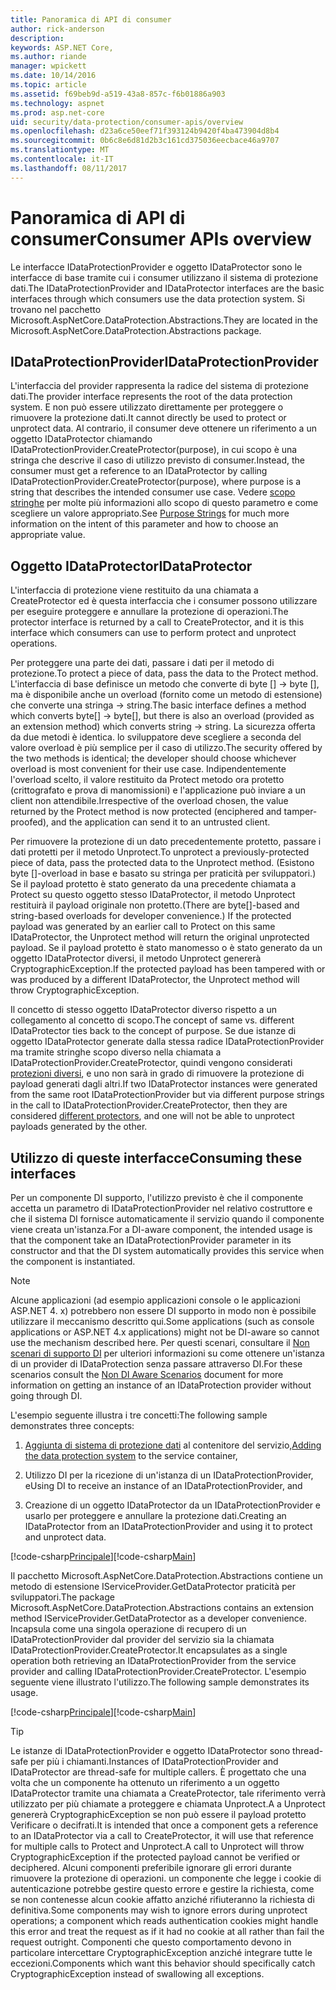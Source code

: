 ```yaml
---
title: Panoramica di API di consumer
author: rick-anderson
description: 
keywords: ASP.NET Core,
ms.author: riande
manager: wpickett
ms.date: 10/14/2016
ms.topic: article
ms.assetid: f69beb9d-a519-43a8-857c-f6b01886a903
ms.technology: aspnet
ms.prod: asp.net-core
uid: security/data-protection/consumer-apis/overview
ms.openlocfilehash: d23a6ce50eef71f393124b9420f4ba473904d8b4
ms.sourcegitcommit: 0b6c8e6d81d2b3c161cd375036eecbace46a9707
ms.translationtype: MT
ms.contentlocale: it-IT
ms.lasthandoff: 08/11/2017
---
```

# <a name="consumer-apis-overview"></a><span data-ttu-id="1724d-103">Panoramica di API di consumer</span><span class="sxs-lookup"><span data-stu-id="1724d-103">Consumer APIs overview</span></span>

<span data-ttu-id="1724d-104">Le interfacce IDataProtectionProvider e oggetto IDataProtector sono le interfacce di base tramite cui i consumer utilizzano il sistema di protezione dati.</span><span class="sxs-lookup"><span data-stu-id="1724d-104">The IDataProtectionProvider and IDataProtector interfaces are the basic interfaces through which consumers use the data protection system.</span></span> <span data-ttu-id="1724d-105">Si trovano nel pacchetto Microsoft.AspNetCore.DataProtection.Abstractions.</span><span class="sxs-lookup"><span data-stu-id="1724d-105">They are located in the Microsoft.AspNetCore.DataProtection.Abstractions package.</span></span>

## <a name="idataprotectionprovider"></a><span data-ttu-id="1724d-106">IDataProtectionProvider</span><span class="sxs-lookup"><span data-stu-id="1724d-106">IDataProtectionProvider</span></span>

<span data-ttu-id="1724d-107">L'interfaccia del provider rappresenta la radice del sistema di protezione dati.</span><span class="sxs-lookup"><span data-stu-id="1724d-107">The provider interface represents the root of the data protection system.</span></span> <span data-ttu-id="1724d-108">E non può essere utilizzato direttamente per proteggere o rimuovere la protezione dati.</span><span class="sxs-lookup"><span data-stu-id="1724d-108">It cannot directly be used to protect or unprotect data.</span></span> <span data-ttu-id="1724d-109">Al contrario, il consumer deve ottenere un riferimento a un oggetto IDataProtector chiamando IDataProtectionProvider.CreateProtector(purpose), in cui scopo è una stringa che descrive il caso di utilizzo previsto di consumer.</span><span class="sxs-lookup"><span data-stu-id="1724d-109">Instead, the consumer must get a reference to an IDataProtector by calling IDataProtectionProvider.CreateProtector(purpose), where purpose is a string that describes the intended consumer use case.</span></span> <span data-ttu-id="1724d-110">Vedere [scopo stringhe](purpose-strings.md) per molte più informazioni allo scopo di questo parametro e come scegliere un valore appropriato.</span><span class="sxs-lookup"><span data-stu-id="1724d-110">See [Purpose Strings](purpose-strings.md) for much more information on the intent of this parameter and how to choose an appropriate value.</span></span>

## <a name="idataprotector"></a><span data-ttu-id="1724d-111">Oggetto IDataProtector</span><span class="sxs-lookup"><span data-stu-id="1724d-111">IDataProtector</span></span>

<span data-ttu-id="1724d-112">L'interfaccia di protezione viene restituito da una chiamata a CreateProtector ed è questa interfaccia che i consumer possono utilizzare per eseguire proteggere e annullare la protezione di operazioni.</span><span class="sxs-lookup"><span data-stu-id="1724d-112">The protector interface is returned by a call to CreateProtector, and it is this interface which consumers can use to perform protect and unprotect operations.</span></span>

<span data-ttu-id="1724d-113">Per proteggere una parte dei dati, passare i dati per il metodo di protezione.</span><span class="sxs-lookup"><span data-stu-id="1724d-113">To protect a piece of data, pass the data to the Protect method.</span></span> <span data-ttu-id="1724d-114">L'interfaccia di base definisce un metodo che converte di byte [] -> byte [], ma è disponibile anche un overload (fornito come un metodo di estensione) che converte una stringa -> string.</span><span class="sxs-lookup"><span data-stu-id="1724d-114">The basic interface defines a method which converts byte[] -> byte[], but there is also an overload (provided as an extension method) which converts string -> string.</span></span> <span data-ttu-id="1724d-115">La sicurezza offerta da due metodi è identica. lo sviluppatore deve scegliere a seconda del valore overload è più semplice per il caso di utilizzo.</span><span class="sxs-lookup"><span data-stu-id="1724d-115">The security offered by the two methods is identical; the developer should choose whichever overload is most convenient for their use case.</span></span> <span data-ttu-id="1724d-116">Indipendentemente l'overload scelto, il valore restituito da Protect metodo ora protetto (crittografato e prova di manomissioni) e l'applicazione può inviare a un client non attendibile.</span><span class="sxs-lookup"><span data-stu-id="1724d-116">Irrespective of the overload chosen, the value returned by the Protect method is now protected (enciphered and tamper-proofed), and the application can send it to an untrusted client.</span></span>

<span data-ttu-id="1724d-117">Per rimuovere la protezione di un dato precedentemente protetto, passare i dati protetti per il metodo Unprotect.</span><span class="sxs-lookup"><span data-stu-id="1724d-117">To unprotect a previously-protected piece of data, pass the protected data to the Unprotect method.</span></span> <span data-ttu-id="1724d-118">(Esistono byte []-overload in base e basato su stringa per praticità per sviluppatori.) Se il payload protetto è stato generato da una precedente chiamata a Protect su questo oggetto stesso IDataProtector, il metodo Unprotect restituirà il payload originale non protetto.</span><span class="sxs-lookup"><span data-stu-id="1724d-118">(There are byte[]-based and string-based overloads for developer convenience.) If the protected payload was generated by an earlier call to Protect on this same IDataProtector, the Unprotect method will return the original unprotected payload.</span></span> <span data-ttu-id="1724d-119">Se il payload protetto è stato manomesso o è stato generato da un oggetto IDataProtector diversi, il metodo Unprotect genererà CryptographicException.</span><span class="sxs-lookup"><span data-stu-id="1724d-119">If the protected payload has been tampered with or was produced by a different IDataProtector, the Unprotect method will throw CryptographicException.</span></span>

<span data-ttu-id="1724d-120">Il concetto di stesso oggetto IDataProtector diverso rispetto a un collegamento al concetto di scopo.</span><span class="sxs-lookup"><span data-stu-id="1724d-120">The concept of same vs. different IDataProtector ties back to the concept of purpose.</span></span> <span data-ttu-id="1724d-121">Se due istanze di oggetto IDataProtector generate dalla stessa radice IDataProtectionProvider ma tramite stringhe scopo diverso nella chiamata a IDataProtectionProvider.CreateProtector, quindi vengono considerati [protezioni diversi](purpose-strings.md), e uno non sarà in grado di rimuovere la protezione di payload generati dagli altri.</span><span class="sxs-lookup"><span data-stu-id="1724d-121">If two IDataProtector instances were generated from the same root IDataProtectionProvider but via different purpose strings in the call to IDataProtectionProvider.CreateProtector, then they are considered [different protectors](purpose-strings.md), and one will not be able to unprotect payloads generated by the other.</span></span>

## <a name="consuming-these-interfaces"></a><span data-ttu-id="1724d-122">Utilizzo di queste interfacce</span><span class="sxs-lookup"><span data-stu-id="1724d-122">Consuming these interfaces</span></span>

<span data-ttu-id="1724d-123">Per un componente DI supporto, l'utilizzo previsto è che il componente accetta un parametro di IDataProtectionProvider nel relativo costruttore e che il sistema DI fornisce automaticamente il servizio quando il componente viene creata un'istanza.</span><span class="sxs-lookup"><span data-stu-id="1724d-123">For a DI-aware component, the intended usage is that the component take an IDataProtectionProvider parameter in its constructor and that the DI system automatically provides this service when the component is instantiated.</span></span>

> [!NOTE]
> <span data-ttu-id="1724d-124">Alcune applicazioni (ad esempio applicazioni console o le applicazioni ASP.NET 4. x) potrebbero non essere DI supporto in modo non è possibile utilizzare il meccanismo descritto qui.</span><span class="sxs-lookup"><span data-stu-id="1724d-124">Some applications (such as console applications or ASP.NET 4.x applications) might not be DI-aware so cannot use the mechanism described here.</span></span> <span data-ttu-id="1724d-125">Per questi scenari, consultare il [Non scenari di supporto DI](../configuration/non-di-scenarios.md) per ulteriori informazioni su come ottenere un'istanza di un provider di IDataProtection senza passare attraverso DI.</span><span class="sxs-lookup"><span data-stu-id="1724d-125">For these scenarios consult the [Non DI Aware Scenarios](../configuration/non-di-scenarios.md) document for more information on getting an instance of an IDataProtection provider without going through DI.</span></span>

<span data-ttu-id="1724d-126">L'esempio seguente illustra i tre concetti:</span><span class="sxs-lookup"><span data-stu-id="1724d-126">The following sample demonstrates three concepts:</span></span>

1. <span data-ttu-id="1724d-127">[Aggiunta di sistema di protezione dati](../configuration/overview.md) al contenitore del servizio,</span><span class="sxs-lookup"><span data-stu-id="1724d-127">[Adding the data protection system](../configuration/overview.md) to the service container,</span></span>

2. <span data-ttu-id="1724d-128">Utilizzo DI per la ricezione di un'istanza di un IDataProtectionProvider, e</span><span class="sxs-lookup"><span data-stu-id="1724d-128">Using DI to receive an instance of an IDataProtectionProvider, and</span></span>

3. <span data-ttu-id="1724d-129">Creazione di un oggetto IDataProtector da un IDataProtectionProvider e usarlo per proteggere e annullare la protezione dati.</span><span class="sxs-lookup"><span data-stu-id="1724d-129">Creating an IDataProtector from an IDataProtectionProvider and using it to protect and unprotect data.</span></span>

<span data-ttu-id="1724d-130">[!code-csharp[Principale](../using-data-protection/samples/protectunprotect.cs?highlight=26,34,35,36,37,38,39,40)]</span><span class="sxs-lookup"><span data-stu-id="1724d-130">[!code-csharp[Main](../using-data-protection/samples/protectunprotect.cs?highlight=26,34,35,36,37,38,39,40)]</span></span>

<span data-ttu-id="1724d-131">Il pacchetto Microsoft.AspNetCore.DataProtection.Abstractions contiene un metodo di estensione IServiceProvider.GetDataProtector praticità per sviluppatori.</span><span class="sxs-lookup"><span data-stu-id="1724d-131">The package Microsoft.AspNetCore.DataProtection.Abstractions contains an extension method IServiceProvider.GetDataProtector as a developer convenience.</span></span> <span data-ttu-id="1724d-132">Incapsula come una singola operazione di recupero di un IDataProtectionProvider dal provider del servizio sia la chiamata IDataProtectionProvider.CreateProtector.</span><span class="sxs-lookup"><span data-stu-id="1724d-132">It encapsulates as a single operation both retrieving an IDataProtectionProvider from the service provider and calling IDataProtectionProvider.CreateProtector.</span></span> <span data-ttu-id="1724d-133">L'esempio seguente viene illustrato l'utilizzo.</span><span class="sxs-lookup"><span data-stu-id="1724d-133">The following sample demonstrates its usage.</span></span>

<span data-ttu-id="1724d-134">[!code-csharp[Principale](./overview/samples/getdataprotector.cs?highlight=15)]</span><span class="sxs-lookup"><span data-stu-id="1724d-134">[!code-csharp[Main](./overview/samples/getdataprotector.cs?highlight=15)]</span></span>

>[!TIP]
> <span data-ttu-id="1724d-135">Le istanze di IDataProtectionProvider e oggetto IDataProtector sono thread-safe per più i chiamanti.</span><span class="sxs-lookup"><span data-stu-id="1724d-135">Instances of IDataProtectionProvider and IDataProtector are thread-safe for multiple callers.</span></span> <span data-ttu-id="1724d-136">È progettato che una volta che un componente ha ottenuto un riferimento a un oggetto IDataProtector tramite una chiamata a CreateProtector, tale riferimento verrà utilizzato per più chiamate a proteggere e chiamata Unprotect.A a Unprotect genererà CryptographicException se non può essere il payload protetto Verificare o decifrati.</span><span class="sxs-lookup"><span data-stu-id="1724d-136">It is intended that once a component gets a reference to an IDataProtector via a call to CreateProtector, it will use that reference for multiple calls to Protect and Unprotect.A call to Unprotect will throw CryptographicException if the protected payload cannot be verified or deciphered.</span></span> <span data-ttu-id="1724d-137">Alcuni componenti preferibile ignorare gli errori durante rimuovere la protezione di operazioni. un componente che legge i cookie di autenticazione potrebbe gestire questo errore e gestire la richiesta, come se non contenesse alcun cookie affatto anziché rifiuteranno la richiesta di definitiva.</span><span class="sxs-lookup"><span data-stu-id="1724d-137">Some components may wish to ignore errors during unprotect operations; a component which reads authentication cookies might handle this error and treat the request as if it had no cookie at all rather than fail the request outright.</span></span> <span data-ttu-id="1724d-138">Componenti che questo comportamento devono in particolare intercettare CryptographicException anziché integrare tutte le eccezioni.</span><span class="sxs-lookup"><span data-stu-id="1724d-138">Components which want this behavior should specifically catch CryptographicException instead of swallowing all exceptions.</span></span>
